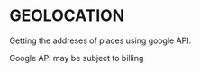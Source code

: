 # GEOLOCATION
Getting the addreses of places using google API.

Google API may be subject to billing
